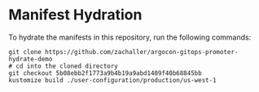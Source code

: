 # Manifest Hydration

To hydrate the manifests in this repository, run the following commands:

```shell
git clone https://github.com/zachaller/argocon-gitops-promoter-hydrate-demo
# cd into the cloned directory
git checkout 5b08ebb2f1773a9b4b19a9abd1409f40b68845bb
kustomize build ./user-configuration/production/us-west-1
```

